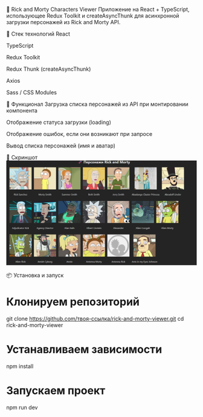 🧪 Rick and Morty Characters Viewer
Приложение на React + TypeScript, использующее Redux Toolkit и createAsyncThunk для асинхронной загрузки персонажей из Rick and Morty API.

🚀 Стек технологий
React

TypeScript

Redux Toolkit

Redux Thunk (createAsyncThunk)

Axios

Sass / CSS Modules

🎯 Функционал
Загрузка списка персонажей из API при монтировании компонента

Отображение статуса загрузки (loading)

Отображение ошибок, если они возникают при запросе

Вывод списка персонажей (имя и аватар)

📸 Скриншот
![alt text](image.png)

📦 Установка и запуск

# Клонируем репозиторий

git clone https://github.com/твоя-ссылка/rick-and-morty-viewer.git
cd rick-and-morty-viewer

# Устанавливаем зависимости

npm install

# Запускаем проект

npm run dev

